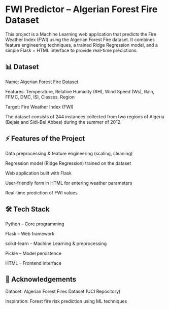 # FWI Predictor – Algerian Forest Fire Dataset

This project is a Machine Learning web application that predicts the Fire Weather Index (FWI) using the Algerian Forest Fire dataset.
It combines feature engineering techniques, a trained Ridge Regression model, and a simple Flask + HTML interface to provide real-time predictions.

## 📊 Dataset

Name: Algerian Forest Fire Dataset

Features: Temperature, Relative Humidity (RH), Wind Speed (Ws), Rain, FFMC, DMC, ISI, Classes, Region

Target: Fire Weather Index (FWI)

The dataset consists of 244 instances collected from two regions of Algeria (Bejaia and Sidi-Bel Abbes) during the summer of 2012.

## ⚡ Features of the Project

Data preprocessing & feature engineering (scaling, cleaning)

Regression model (Ridge Regression) trained on the dataset

Web application built with Flask

User-friendly form in HTML for entering weather parameters

Real-time prediction of FWI values

## 🛠️ Tech Stack

Python – Core programming

Flask – Web framework

scikit-learn – Machine Learning & preprocessing

Pickle – Model persistence

HTML – Frontend interface

## 🙌 Acknowledgements

Dataset: Algerian Forest Fires Dataset (UCI Repository)

Inspiration: Forest fire risk prediction using ML techniques
